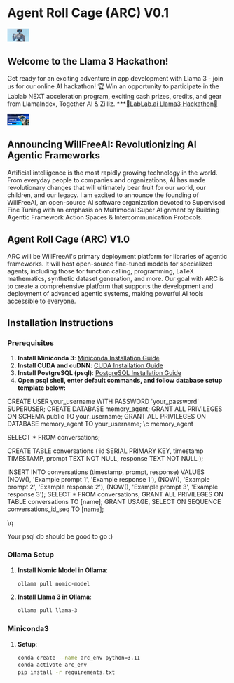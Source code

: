 # Agent Roll Cage (ARC) V0.1

<img
src="docs/ARC_05_lablab.jpeg"
  style="display: inline-block; margin: 0 auto; max-width: 50px">

## Welcome to the Llama 3 Hackathon!
Get ready for an exciting adventure in app development with Llama 3 - join us for our online AI hackathon!
🏆 Win an opportunity to participate in the Lablab NEXT acceleration program, exciting cash prizes, credits, and gear from LlamaIndex, Together AI & Zilliz.
***[🦾LabLab.ai Llama3 Hackathon🦿](https://lablab.ai/event/llama-3-ai-hackathon)

<img
src="docs/llama3_hackathon.jpeg"
  style="display: inline-block; margin: 0 auto; max-width: 50px">

## Announcing WillFreeAI: Revolutionizing AI Agentic Frameworks
Artificial intelligence is the most rapidly growing technology in the world. From everyday people to companies and organizations, AI has made revolutionary changes that will ultimately bear fruit for our world, our children, and our legacy. I am excited to announce the founding of WillFreeAI, an open-source AI software organization devoted to Supervised Fine Tuning with an emphasis on Multimodal Super Alignment by Building Agentic Framework Action Spaces & Intercommunication Protocols.

## Agent Roll Cage (ARC) V1.0
ARC will be WillFreeAI's primary deployment platform for libraries of agentic frameworks. It will host open-source fine-tuned models for specialized agents, including those for function calling, programming, LaTeX mathematics, synthetic dataset generation, and more. Our goal with ARC is to create a comprehensive platform that supports the development and deployment of advanced agentic systems, making powerful AI tools accessible to everyone.

## Installation Instructions

### Prerequisites
1. **Install Miniconda 3**: 
   [Miniconda Installation Guide](https://docs.conda.io/projects/conda/en/latest/user-guide/install/index.html)
2. **Install CUDA and cuDNN**:
   [CUDA Installation Guide](https://docs.nvidia.com/cuda/cuda-installation-guide-linux/index.html)
3. **Install PostgreSQL (psql)**:
   [PostgreSQL Installation Guide](https://www.postgresql.org/download/)
4. **Open psql shell, enter default commands, and follow database setup template below:**

CREATE USER your_username WITH PASSWORD 'your_password' SUPERUSER;
CREATE DATABASE memory_agent;
GRANT ALL PRIVILEGES ON SCHEMA public TO your_username;
GRANT ALL PRIVILEGES ON DATABASE memory_agent TO your_username;
\c memory_agent

SELECT * FROM conversations;

CREATE TABLE conversations (
    id SERIAL PRIMARY KEY,
    timestamp TIMESTAMP,
    prompt TEXT NOT NULL,
    response TEXT NOT NULL
);

INSERT INTO conversations (timestamp, prompt, response) 
VALUES 
(NOW(), 'Example prompt 1', 'Example response 1'),
(NOW(), 'Example prompt 2', 'Example response 2'),
(NOW(), 'Example prompt 3', 'Example response 3');
SELECT * FROM conversations;
GRANT ALL PRIVILEGES ON TABLE conversations TO [name];
GRANT USAGE, SELECT ON SEQUENCE conversations_id_seq TO [name];

\q

Your psql db should be good to go :)

### Ollama Setup
1. **Install Nomic Model in Ollama**:
    ```bash
    ollama pull nomic-model

2. **Install Llama 3 in Ollama**:
    ```bash
    ollama pull llama-3

### Miniconda3
1. **Setup**:
    ```bash
    conda create --name arc_env python=3.11
    conda activate arc_env
    pip install -r requirements.txt
